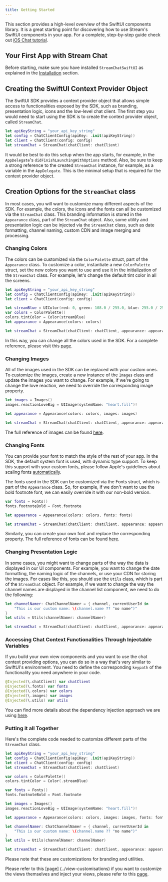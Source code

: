 ```yaml
---
title: Getting Started
---
```


This section provides a high-level overview of the SwiftUI components library. It is a great starting point for discovering how to use Stream's SwiftUI components in your app. For a complete, step-by-step guide check out [iOS Chat tutorial](https://getstream.io/tutorials/swiftui-chat/).

## Your First App with Stream Chat

Before starting, make sure you have installed `StreamChatSwiftUI` as explained in the [Installation](./swiftui-overview.md#installation) section.

## Creating the SwiftUI Context Provider Object

The SwiftUI SDK provides a context provider object that allows simple access to functionalities exposed by the SDK, such as branding, presentation logic, icons and the low-level chat client. The first step you would need to start using the SDK is to create the context provider object, called `StreamChat`.

```swift
let apiKeyString = "your_api_key_string"
let config = ChatClientConfig(apiKey: .init(apiKeyString))
let client = ChatClient(config: config)
let streamChat = StreamChat(chatClient: chatClient)
```

It would be best to do this setup when the app starts, for example, in the `AppDelegate`'s `didFinishLaunchingWithOptions` method. Also, be sure to keep a strong reference to the created `StreamChat` instance, for example, as a variable in the `AppDelegate`. This is the minimal setup that is required for the context provider object.

## Creation Options for the `StreamChat` class

In most cases, you will want to customize many different aspects of the SDK. For example, the colors, the icons and the fonts can all be customized via the `StreamChat` class. This branding information is stored in the `Appearance` class, part of the `StreamChat` object. Also, some utility and presentation logic can be injected via the `StreamChat` class, such as date formatting, channel naming, custom CDN and image merging and processing.

### Changing Colors

The colors can be customized via the `ColorPalette` struct, part of the `Appearance` class. To customize a color, instantiate a new `ColorPalette` struct, set the new colors you want to use and use it in the initialization of the `StreamChat` class. For example, let's change the default tint color in all the screens.

```swift
let apiKeyString = "your_api_key_string"
let config = ChatClientConfig(apiKey: .init(apiKeyString))
let client = ChatClient(config: config)

let streamBlue = UIColor(red: 0, green: 108.0 / 255.0, blue: 255.0 / 255.0, alpha: 1)
var colors = ColorPalette()
colors.tintColor = Color(streamBlue)
let appearance = Appearance(colors: colors)

let streamChat = StreamChat(chatClient: chatClient, appearance: appearance)
```

In this way, you can change all the colors used in the SDK. For a complete reference, please visit this [page](../common-content/reference-docs/stream-chat-ui/appearance.color-palette.md).

### Changing Images

All of the images used in the SDK can be replaced with your custom ones. To customize the images, create a new instance of the `Images` class and update the images you want to change. For example, if we're going to change the love reaction, we need to override the corresponding image property.

```swift
let images = Images()
images.reactionLoveBig = UIImage(systemName: "heart.fill")!

let appearance = Appearance(colors: colors, images: images)

let streamChat = StreamChat(chatClient: chatClient, appearance: appearance)
```

The full reference of images can be found [here](../common-content/reference-docs/stream-chat-ui/appearance.images.md).

### Changing Fonts

You can provide your font to match the style of the rest of your app. In the SDK, the default system font is used, with dynamic type support. To keep this support with your custom fonts, please follow Apple's guidelines about scaling fonts [automatically](https://developer.apple.com/documentation/uikit/uifont/scaling_fonts_automatically).

The fonts used in the SDK can be customized via the Fonts struct, which is part of the `Appearance` class. So, for example, if we don't want to use the bold footnote font, we can easily override it with our non-bold version.

```swift
var fonts = Fonts()
fonts.footnoteBold = Font.footnote

let appearance = Appearance(colors: colors, fonts: fonts)

let streamChat = StreamChat(chatClient: chatClient, appearance: appearance)
```

Similarly, you can create your own font and replace the corresponding property. The full reference of fonts can be found [here](../common-content/reference-docs/stream-chat-ui/appearance.fonts.md).

### Changing Presentation Logic

In some cases, you might want to change parts of the way the data is displayed in our UI components. For example, you want to change the date formatting, the naming logic of the channels, or use your CDN for storing the images. For cases like this, you should use the `Utils` class, which is part of the `StreamChat` object. For example, if we want to change the way the channel names are displayed in the channel list component, we need to do the following:

```swift
let channelNamer: ChatChannelNamer = { channel, currentUserId in
    "This is our custom name: \(channel.name ?? "no name")"
}
let utils = Utils(channelNamer: channelNamer)

let streamChat = StreamChat(chatClient: chatClient, appearance: appearance, utils: utils)
```

### Accessing Chat Context Functionalities Through Injectable Variables

If you build your own view components and you want to use the chat context providing options, you can do so in a way that's very similar to SwiftUI's environment. You need to define the corresponding `keypath` of the functionality you need anywhere in your code.

```swift
@Injected(\.chatClient) var chatClient
@Injected(\.fonts) var fonts
@Injected(\.colors) var colors
@Injected(\.images) var images
@Injected(\.utils) var utils
```

You can find more details about the dependency injection approach we are using [here](../dependency-injection).

### Putting it all Together

Here's the complete code needed to customize different parts of the `StreamChat` class.

```swift
let apiKeyString = "your_api_key_string"
let config = ChatClientConfig(apiKey: .init(apiKeyString))
let client = ChatClient(config: config)
let streamChat = StreamChat(chatClient: chatClient)

var colors = ColorPalette()
colors.tintColor = Color(.streamBlue)

var fonts = Fonts()
fonts.footnoteBold = Font.footnote

let images = Images()
images.reactionLoveBig = UIImage(systemName: "heart.fill")!

let appearance = Appearance(colors: colors, images: images, fonts: fonts)

let channelNamer: ChatChannelNamer = { channel, currentUserId in
    "This is our custom name: \(channel.name ?? "no name")"
}
let utils = Utils(channelNamer: channelNamer)

let streamChat = StreamChat(chatClient: chatClient, appearance: appearance, utils: utils)
```

Please note that these are customizations for branding and utilities.

Please refer to this [page] (../view-customisations) if you want to customize the views themselves and inject your views, please refer to this [page](../view-customizations).
